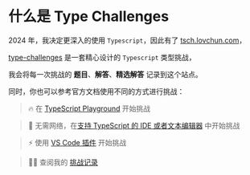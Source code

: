 # 什么是 Type Challenges

2024 年，我决定更深入的使用 `Typescript`，因此有了 [tsch.lovchun.com](https://tsch.lovchun.com)，

[type-challenges](https://github.com/type-challenges/type-challenges) 是一套精心设计的 `Typescript` 类型挑战，

我会将每一次挑战的 **题目**、**解答**、**精选解答** 记录到这个站点。

同时，你也可以参考官方文档使用不同的方式进行挑战：

> 🔥 在 [TypeScript Playground](https://www.typescriptlang.org/play?install-plugin=%40type-challenges%2Fplayground-plugin) 开始挑战

> 🚀 无需网络，在[支持 TypeScript 的 IDE 或者文本编辑器](https://github.com/type-challenges/type-challenges/blob/main/README.zh-CN.md#离线挑战) 中开始挑战

>  ⚡️ 使用 [VS Code 插件](https://marketplace.visualstudio.com/items?itemName=YRM.type-challenges) 开始挑战

> 👨‍💻 查阅我的 [挑战记录](/challenges/warm/00013-warm-hello-world.html)
